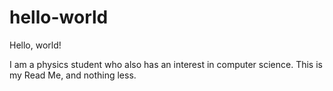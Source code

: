 # hello-world
Hello, world!

I am a physics student who also has an interest in computer science. This is my Read Me, and nothing less.
